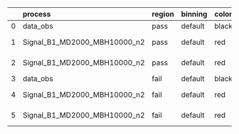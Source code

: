 |    | process                      | region   | binning   | color   | process_type   |   scale | variation   | source_filename                                                      | source_histname   | alias                        | title     |   combine_idx |     lnN |   shapes | syst_type   |   direction |   variation_alias |
|---:|:-----------------------------|:---------|:----------|:--------|:---------------|--------:|:------------|:---------------------------------------------------------------------|:------------------|:-----------------------------|:----------|--------------:|--------:|---------:|:------------|------------:|------------------:|
|  0 | data_obs                     | pass     | default   | black   | DATA           |       1 | nominal     | ./histograms_for_2DAlphabet_v4//BH_Data.root                         | hpass             | Data                         | Data      |           nan | nan     |      nan | nan         |         nan |               nan |
|  1 | Signal_B1_MD2000_MBH10000_n2 | pass     | default   | red     | SIGNAL         |       1 | lumi        | ./histograms_for_2DAlphabet_v4//BH_Signal_B1_MD2000_MBH10000_n2.root | hpass             | Signal_B1_MD2000_MBH10000_n2 | BH signal |           nan |   1.016 |      nan | lnN         |         nan |               nan |
|  2 | Signal_B1_MD2000_MBH10000_n2 | pass     | default   | red     | SIGNAL         |       1 | nominal     | ./histograms_for_2DAlphabet_v4//BH_Signal_B1_MD2000_MBH10000_n2.root | hpass             | Signal_B1_MD2000_MBH10000_n2 | BH signal |           nan | nan     |      nan | nan         |         nan |               nan |
|  3 | data_obs                     | fail     | default   | black   | DATA           |       1 | nominal     | ./histograms_for_2DAlphabet_v4//BH_Data.root                         | hfail             | Data                         | Data      |           nan | nan     |      nan | nan         |         nan |               nan |
|  4 | Signal_B1_MD2000_MBH10000_n2 | fail     | default   | red     | SIGNAL         |       1 | lumi        | ./histograms_for_2DAlphabet_v4//BH_Signal_B1_MD2000_MBH10000_n2.root | hfail             | Signal_B1_MD2000_MBH10000_n2 | BH signal |           nan |   1.016 |      nan | lnN         |         nan |               nan |
|  5 | Signal_B1_MD2000_MBH10000_n2 | fail     | default   | red     | SIGNAL         |       1 | nominal     | ./histograms_for_2DAlphabet_v4//BH_Signal_B1_MD2000_MBH10000_n2.root | hfail             | Signal_B1_MD2000_MBH10000_n2 | BH signal |           nan | nan     |      nan | nan         |         nan |               nan |